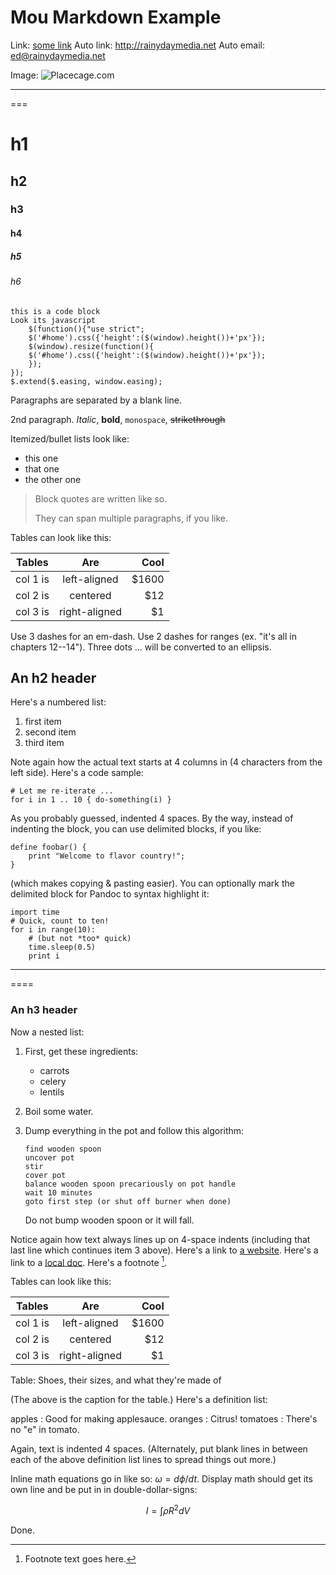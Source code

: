 # Mou Markdown Example

Link: [some link](http://rainydaymedia.net)
Auto link: <http://rainydaymedia.net>
Auto email: <ed@rainydaymedia.net>

Image: ![Placecage.com](http://www.placecage.com/c/100/100)

---

===

# h1
## h2
### h3
#### h4
##### h5
###### h6

	this is a code block
	Look its javascript
		$(function(){"use strict";
		$('#home').css({'height':($(window).height())+'px'});
		$(window).resize(function(){
		$('#home').css({'height':($(window).height())+'px'});
		});
	});
	$.extend($.easing, window.easing);
	
Paragraphs are separated by a blank line.

2nd paragraph. *Italic*, **bold**, `monospace`, ~~strikethrough~~

Itemized/bullet lists look like:

  * this one
  * that one
  * the other one

> Block quotes are
> written like so.
>
> They can span multiple paragraphs,
> if you like.


Tables can look like this:

| Tables   |      Are      |  Cool |
|----------|:-------------:|------:|
| col 1 is |  left-aligned | $1600 |
| col 2 is |    centered   |   $12 |
| col 3 is | right-aligned |    $1 |

Use 3 dashes for an em-dash. Use 2 dashes for ranges (ex. "it's all in
chapters 12--14"). Three dots ... will be converted to an ellipsis.

An h2 header
------------

Here's a numbered list:

 1. first item
 2. second item
 3. third item

Note again how the actual text starts at 4 columns in (4 characters
from the left side). Here's a code sample:

    # Let me re-iterate ...
    for i in 1 .. 10 { do-something(i) }

As you probably guessed, indented 4 spaces. By the way, instead of
indenting the block, you can use delimited blocks, if you like:

~~~
define foobar() {
    print "Welcome to flavor country!";
}
~~~

(which makes copying & pasting easier). You can optionally mark the
delimited block for Pandoc to syntax highlight it:

~~~python~~~  
import time
# Quick, count to ten!
for i in range(10):
    # (but not *too* quick)
    time.sleep(0.5)
    print i
~~~

----

====

### An h3 header ###

Now a nested list:

 1. First, get these ingredients:

      * carrots
      * celery
      * lentils

 2. Boil some water.

 3. Dump everything in the pot and follow
    this algorithm:

        find wooden spoon
        uncover pot
        stir
        cover pot
        balance wooden spoon precariously on pot handle
        wait 10 minutes
        goto first step (or shut off burner when done)

    Do not bump wooden spoon or it will fall.

Notice again how text always lines up on 4-space indents (including
that last line which continues item 3 above). Here's a link to [a
website](http://foo.bar). Here's a link to a [local
doc](local-doc.html). Here's a footnote [^1].

[^1]: Footnote text goes here.

Tables can look like this:

| Tables   |      Are      |  Cool |
|----------|:-------------:|------:|
| col 1 is |  left-aligned | $1600 |
| col 2 is |    centered   |   $12 |
| col 3 is | right-aligned |    $1 |

Table: Shoes, their sizes, and what they're made of

(The above is the caption for the table.) Here's a definition list:

apples
  : Good for making applesauce.
oranges
  : Citrus!
tomatoes
  : There's no "e" in tomato.

Again, text is indented 4 spaces. (Alternately, put blank lines in
between each of the above definition list lines to spread things
out more.)

Inline math equations go in like so: $\omega = d\phi / dt$. Display
math should get its own line and be put in in double-dollar-signs:

$$I = \int \rho R^{2} dV$$

Done.